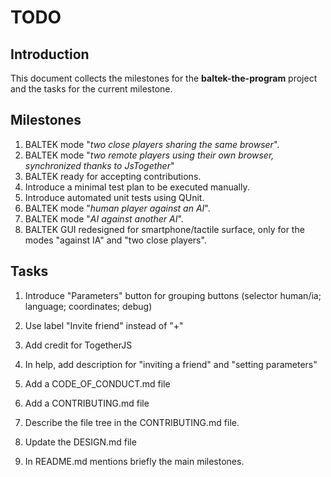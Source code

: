 # TODO

## Introduction

This document collects the milestones for the **baltek-the-program** project and the tasks for the current milestone.

## Milestones

1. BALTEK mode "*two close players sharing the same browser*".
2. BALTEK mode "*two remote players using their own browser, synchronized thanks to JsTogether*"
3. BALTEK  ready for accepting contributions.
4. Introduce a minimal test plan to be executed manually.
5. Introduce automated unit tests using QUnit.
6. BALTEK mode "*human player against an AI*".
7. BALTEK mode "*AI against another AI*".
8. BALTEK GUI redesigned for smartphone/tactile surface, only for the modes "against IA" and "two close players".

## Tasks

1. Introduce "Parameters" button for grouping buttons (selector human/ia; language; coordinates; debug)

2. Use label "Invite friend" instead of "+"

3. Add credit for TogetherJS

4. In help, add description for "inviting a friend" and "setting parameters"

5. Add a CODE_OF_CONDUCT.md file

6. Add a CONTRIBUTING.md file

7. Describe the file tree in the CONTRIBUTING.md file.

8. Update the DESIGN.md file

9. In README.md mentions briefly the main milestones.

   ​